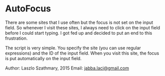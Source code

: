 AutoFocus
=========

There are some sites that I use often but the focus is
not set on the input field. So whenever I visit these sites,
I always need to click on the input field before I could start
typing. I got fed up and decided to put an end to this
frustration.

The script is very simple. You specify the site (you can use
regular expressions) and the ID of the input field.
When you visit this site, the focus is put automatically
on the input field.


Author: Laszlo Szathmary, 2015
Email: jabba.laci@gmail.com
